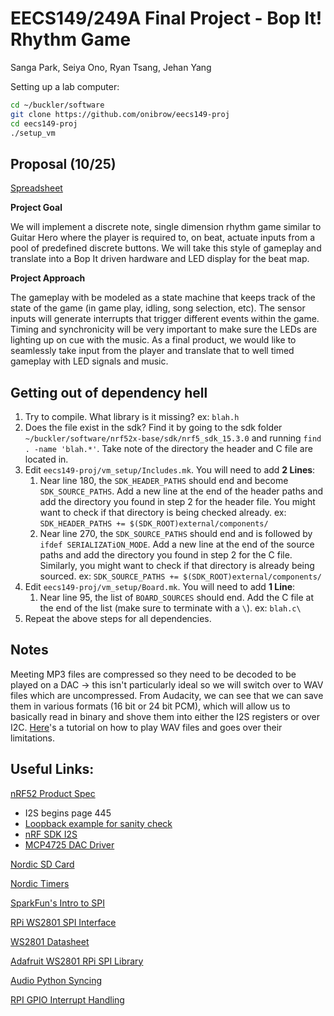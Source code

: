 # EECS149/249A Final Project - Bop It! Rhythm Game

Sanga Park, Seiya Ono, Ryan Tsang, Jehan Yang

Setting up a lab computer:

```bash
cd ~/buckler/software
git clone https://github.com/onibrow/eecs149-proj
cd eecs149-proj
./setup_vm
```

## Proposal (10/25)

[Spreadsheet](https://docs.google.com/spreadsheets/d/1WutyDuHFwCbV_97uEuxx-2Y0jQ0Z9K7RMsq6U2ZCgrc/edit?usp=sharing)

**Project Goal**

We will implement a discrete note, single dimension rhythm game similar to Guitar Hero where the player is required to, on beat, actuate inputs from a pool of predefined discrete buttons. We will take this style of gameplay and translate into a Bop It driven hardware and LED display for the beat map.

**Project Approach**

The gameplay with be modeled as a state machine that keeps track of the state of the game (in game play, idling, song selection, etc). The sensor inputs will generate interrupts that trigger different events within the game. Timing and synchronicity will be very important to make sure the LEDs are lighting up on cue with the music. As a final product, we would like to seamlessly take input from the player and translate that to well timed gameplay with LED signals and music.

## Getting out of dependency hell

1. Try to compile. What library is it missing? ex: `blah.h`
1. Does the file exist in the sdk? Find it by going to the sdk folder `~/buckler/software/nrf52x-base/sdk/nrf5_sdk_15.3.0` and running `find . -name 'blah.*'`. Take note of the directory the header and C file are located in.
1. Edit `eecs149-proj/vm_setup/Includes.mk`. You will need to add **2 Lines**:
    1. Near line 180, the `SDK_HEADER_PATHS` should end and become `SDK_SOURCE_PATHS`. Add a new line at the end of the header paths and add the directory you found in step 2 for the header file. You might want to check if that directory is being checked already. ex: `SDK_HEADER_PATHS += $(SDK_ROOT)external/components/`
    1. Near line 270, the `SDK_SOURCE_PATHS` should end and is followed by `ifdef SERIALIZATiON_MODE`. Add a new line at the end of the source paths and add the directory you found in step 2 for the C file. Similarly, you might want to check if that directory is already being sourced. ex: `SDK_SOURCE_PATHS += $(SDK_ROOT)external/components/`
1. Edit `eecs149-proj/vm_setup/Board.mk`. You will need to add **1 Line**:
    1. Near line 95, the list of `BOARD_SOURCES` should end. Add the C file at the end of the list (make sure to terminate with a `\`). ex: `blah.c\`
1. Repeat the above steps for all dependencies.

## Notes
Meeting
MP3 files are compressed so they need to be decoded to be played on a DAC -> this isn't particularly ideal so we will switch over to WAV files which are uncompressed. From Audacity, we can see that we can save them in various formats (16 bit or 24 bit PCM), which will allow us to basically read in binary and shove them into either the I2S registers or over I2C. [Here](https://www.sparkfun.com/tutorials/160)'s a tutorial on how to play WAV files and goes over their limitations. 

## Useful Links:

[nRF52 Product Spec](https://infocenter.nordicsemi.com/pdf/nRF52832_PS_v1.4.pdf)

* I2S begins page 445
* [Loopback example for sanity check](https://infocenter.nordicsemi.com/index.jsp?topic=%2Fcom.nordic.infocenter.sdk5.v15.2.0%2Fi2s_example_loopback.html&cp=4_0_0_4_5_14)
* [nRF SDK I2S](https://infocenter.nordicsemi.com/topic/com.nordic.infocenter.sdk5.v15.3.0/group__nrfx__i2s.html)
* [MCP4725 DAC Driver](https://infocenter.nordicsemi.com/topic/com.nordic.infocenter.sdk5.v15.3.0/group__mcp4725.html)

[Nordic SD Card](https://infocenter.nordicsemi.com/topic/com.nordic.infocenter.sdk5.v15.3.0/app_sdcard_example.html)

[Nordic Timers](https://infocenter.nordicsemi.com/index.jsp?topic=%2Fcom.nordic.infocenter.sdk5.v15.3.0%2Fgroup__app__timer.html)

[SparkFun's Intro to SPI](https://learn.sparkfun.com/tutorials/serial-peripheral-interface-spi/all)

[RPi WS2801 SPI Interface](https://tutorials-raspberrypi.com/how-to-control-a-raspberry-pi-ws2801-rgb-led-strip/)

[WS2801 Datasheet](https://cdn-shop.adafruit.com/datasheets/WS2801.pdf)

[Adafruit WS2801 RPi SPI Library](https://github.com/adafruit/Adafruit_CircuitPython_WS2801)

[Audio Python Syncing](https://github.com/scottlawsonbc/audio-reactive-led-strip)

[RPI GPIO Interrupt Handling](http://raspberrywebserver.com/gpio/using-interrupt-driven-gpio.html)

